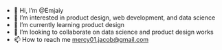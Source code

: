 - 👋 Hi, I’m @Emjaiy
- 👀 I’m interested in product design, web development, and data science
- 🌱 I’m currently learning product design
- 💞️ I’m looking to collaborate on data science and product design works
- 📫 How to reach me mercy01.jacob@gmail.com

<!---
Emjaiy/Emjaiy is a ✨ special ✨ repository because its `README.md` (this file) appears on your GitHub profile.
You can click the Preview link to take a look at your changes.
--->
